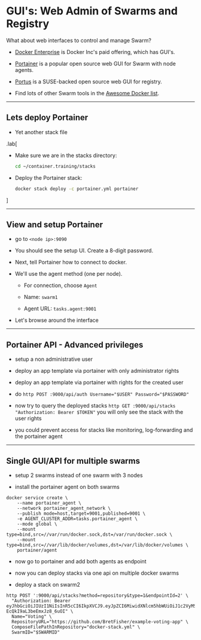 # GUI's: Web Admin of Swarms and Registry

What about web interfaces to control and manage Swarm?

- [Docker Enterprise](https://www.docker.com/products/docker-enterprise) is Docker Inc's paid offering, which has GUI's.

- [Portainer](https://portainer.io) is a popular open source web GUI for Swarm with node agents.

- [Portus](http://port.us.org) is a SUSE-backed open source web GUI for registry.

- Find lots of other Swarm tools in the [Awesome Docker list](https://awesome-docker.netlify.com).

---

## Lets deploy Portainer

- Yet another stack file

.lab[

- Make sure we are in the stacks directory:
  ```bash
  cd ~/container.training/stacks
  ```

- Deploy the Portainer stack:
  ```bash
  docker stack deploy -c portainer.yml portainer
  ```

]

---

## View and setup Portainer

- go to `<node ip>:9090`

- You should see the setup UI. Create a 8-digit password.

- Next, tell Portainer how to connect to docker.

- We'll use the agent method (one per node).

  - For connection, choose `Agent`

  - Name: `swarm1`

  - Agent URL: `tasks.agent:9001`

- Let's browse around the interface

---

## Portainer API - Advanced privileges

- setup a non administrative user

- deploy an app template via portainer with only administrator rights

- deploy an app template via portainer with rights for the created user

- do `http POST :9000/api/auth Username="$USER" Password="$PASSWORD"`

- now try to query the deployed stacks `http GET :9000/api/stacks "Authorization: Bearer $TOKEN"`
  you will only see the stack with the user rights

- you could prevent access for stacks like monitoring, log-forwarding and the portainer agent

---

## Single GUI/API for multiple swarms

- setup 2 swarms instead of one swarm with 3 nodes

- install the portainer agent on both swarms

```
docker service create \
    --name portainer_agent \
    --network portainer_agent_network \
    --publish mode=host,target=9001,published=9001 \
    -e AGENT_CLUSTER_ADDR=tasks.portainer_agent \
    --mode global \
    --mount type=bind,src=//var/run/docker.sock,dst=/var/run/docker.sock \
    --mount type=bind,src=//var/lib/docker/volumes,dst=/var/lib/docker/volumes \
    portainer/agent
```

- now go to portainer and add both agents as endpoint

- now you can deploy stacks via one api on multiple docker swarms

- deploy a stack on swarm2

```
http POST ':9000/api/stacks?method=repository&type=1&endpointId=2' \
  "Authorization: Bearer eyJhbGciOiJIUzI1NiIsInR5cCI6IkpXVCJ9.eyJpZCI6MiwidXNlcm5hbWUiOiJ1c2VyMSIsInJvbGUiOjIsImV4cCI6MTU0MTQ5MDg4OH0.9hVYxfSfdNAnQDRfEsH9-EcQkI9aL3beEmxJz8_6uOI" \
  Name="Voting" \
  RepositoryURL="https://github.com/BretFisher/example-voting-app" \
  ComposeFilePathInRepository="docker-stack.yml" \
  SwarmID="$SWARMID"
```